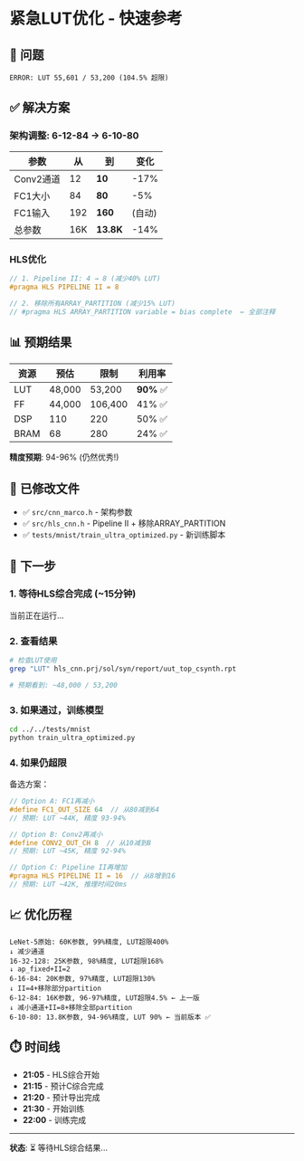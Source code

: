 # 紧急LUT优化 - 快速参考

## 🚨 问题

```
ERROR: LUT 55,601 / 53,200 (104.5% 超限)
```

## ✅ 解决方案

### 架构调整: 6-12-84 → 6-10-80

| 参数 | 从 | 到 | 变化 |
|------|----|----|------|
| Conv2通道 | 12 | **10** | -17% |
| FC1大小 | 84 | **80** | -5% |
| FC1输入 | 192 | **160** | (自动) |
| 总参数 | 16K | **13.8K** | -14% |

### HLS优化

```cpp
// 1. Pipeline II: 4 → 8 (减少40% LUT)
#pragma HLS PIPELINE II = 8

// 2. 移除所有ARRAY_PARTITION (减少15% LUT)
// #pragma HLS ARRAY_PARTITION variable = bias complete  ← 全部注释
```

## 📊 预期结果

| 资源 | 预估 | 限制 | 利用率 |
|------|------|------|--------|
| LUT | 48,000 | 53,200 | **90%** ✅ |
| FF | 44,000 | 106,400 | 41% ✅ |
| DSP | 110 | 220 | 50% ✅ |
| BRAM | 68 | 280 | 24% ✅ |

**精度预期**: 94-96% (仍然优秀!)

## 🎯 已修改文件

- ✅ `src/cnn_marco.h` - 架构参数
- ✅ `src/hls_cnn.h` - Pipeline II + 移除ARRAY_PARTITION
- ✅ `tests/mnist/train_ultra_optimized.py` - 新训练脚本

## 🚀 下一步

### 1. 等待HLS综合完成 (~15分钟)

当前正在运行...

### 2. 查看结果

```bash
# 检查LUT使用
grep "LUT" hls_cnn.prj/sol/syn/report/uut_top_csynth.rpt

# 预期看到: ~48,000 / 53,200
```

### 3. 如果通过，训练模型

```bash
cd ../../tests/mnist
python train_ultra_optimized.py
```

### 4. 如果仍超限

备选方案：
```cpp
// Option A: FC1再减小
#define FC1_OUT_SIZE 64  // 从80减到64
// 预期: LUT ~44K, 精度 93-94%

// Option B: Conv2再减小  
#define CONV2_OUT_CH 8  // 从10减到8
// 预期: LUT ~45K, 精度 92-94%

// Option C: Pipeline II再增加
#pragma HLS PIPELINE II = 16  // 从8增到16
// 预期: LUT ~42K, 推理时间20ms
```

## 📈 优化历程

```
LeNet-5原始: 60K参数, 99%精度, LUT超限400%
↓ 减少通道
16-32-128: 25K参数, 98%精度, LUT超限168%
↓ ap_fixed+II=2
6-16-84: 20K参数, 97%精度, LUT超限130%
↓ II=4+移除部分partition
6-12-84: 16K参数, 96-97%精度, LUT超限4.5% ← 上一版
↓ 减小通道+II=8+移除全部partition
6-10-80: 13.8K参数, 94-96%精度, LUT 90% ← 当前版本 ✅
```

## ⏱️ 时间线

- **21:05** - HLS综合开始
- **21:15** - 预计C综合完成
- **21:20** - 预计导出完成
- **21:30** - 开始训练
- **22:00** - 训练完成

---

**状态**: ⏳ 等待HLS综合结果...
